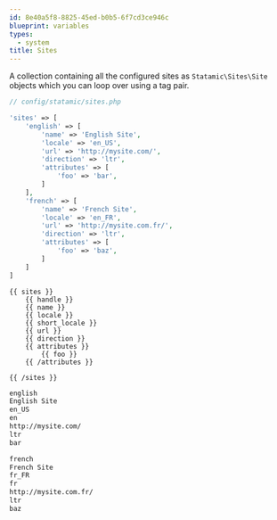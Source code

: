 ```yaml
---
id: 8e40a5f8-8825-45ed-b0b5-6f7cd3ce946c
blueprint: variables
types:
  - system
title: Sites
---
```

A collection containing all the configured sites as `Statamic\Sites\Site` objects which you can loop over using a tag pair.

``` php
// config/statamic/sites.php

'sites' => [
    'english' => [
        'name' => 'English Site',
        'locale' => 'en_US',
        'url' => 'http://mysite.com/',
        'direction' => 'ltr',
        'attributes' => [
            'foo' => 'bar',
        ]
    ],
    'french' => [
        'name' => 'French Site',
        'locale' => 'en_FR',
        'url' => 'http://mysite.com.fr/',
        'direction' => 'ltr',
        'attributes' => [
            'foo' => 'baz',
        ]
    ]
]
```

```
{{ sites }}
    {{ handle }}
    {{ name }}
    {{ locale }}
    {{ short_locale }}
    {{ url }}
    {{ direction }}
    {{ attributes }}
        {{ foo }}
    {{ /attributes }}

{{ /sites }}
```

```html
english
English Site
en_US
en
http://mysite.com/
ltr
bar

french
French Site
fr_FR
fr
http://mysite.com.fr/
ltr
baz

```
